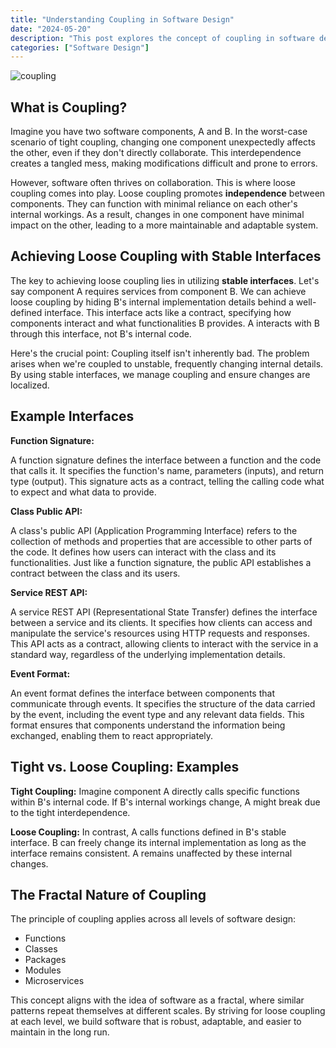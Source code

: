 ```yaml
---
title: "Understanding Coupling in Software Design"
date: "2024-05-20"
description: "This post explores the concept of coupling in software design and its impact on maintainability and adaptability. We'll delve into achieving loose coupling for more robust and flexible systems."
categories: ["Software Design"]
---
```


![coupling](/images/coupling.png)

## What is Coupling?

Imagine you have two software components, A and B. In the worst-case scenario of tight coupling, changing one component unexpectedly affects the other, even if they don't directly collaborate. This interdependence creates a tangled mess, making modifications difficult and prone to errors.

However, software often thrives on collaboration. This is where loose coupling comes into play. Loose coupling promotes **independence** between components. They can function with minimal reliance on each other's internal workings. As a result, changes in one component have minimal impact on the other, leading to a more maintainable and adaptable system.

## Achieving Loose Coupling with Stable Interfaces

The key to achieving loose coupling lies in utilizing **stable interfaces**. Let's say component A requires services from component B. We can achieve loose coupling by hiding B's internal implementation details behind a well-defined interface. This interface acts like a contract, specifying how components interact and what functionalities B provides. A interacts with B through this interface, not B's internal code.

Here's the crucial point: Coupling itself isn't inherently bad. The problem arises when we're coupled to unstable, frequently changing internal details. By using stable interfaces, we manage coupling and ensure changes are localized.

## Example Interfaces

**Function Signature:**

A function signature defines the interface between a function and the code that calls it. It specifies the function's name, parameters (inputs), and return type (output). This signature acts as a contract, telling the calling code what to expect and what data to provide.

**Class Public API:**

A class's public API (Application Programming Interface) refers to the collection of methods and properties that are accessible to other parts of the code. It defines how users can interact with the class and its functionalities. Just like a function signature, the public API establishes a contract between the class and its users.

**Service REST API:**

A service REST API (Representational State Transfer) defines the interface between a service and its clients. It specifies how clients can access and manipulate the service's resources using HTTP requests and responses. This API acts as a contract, allowing clients to interact with the service in a standard way, regardless of the underlying implementation details.

**Event Format:**

An event format defines the interface between components that communicate through events. It specifies the structure of the data carried by the event, including the event type and any relevant data fields. This format ensures that components understand the information being exchanged, enabling them to react appropriately.

## Tight vs. Loose Coupling: Examples

**Tight Coupling:** Imagine component A directly calls specific functions within B's internal code. If B's internal workings change, A might break due to the tight interdependence.

**Loose Coupling:** In contrast, A calls functions defined in B's stable interface. B can freely change its internal implementation as long as the interface remains consistent. A remains unaffected by these internal changes.

## The Fractal Nature of Coupling

The principle of coupling applies across all levels of software design:

- Functions
- Classes
- Packages
- Modules
- Microservices

This concept aligns with the idea of software as a fractal, where similar patterns repeat themselves at different scales. By striving for loose coupling at each level, we build software that is robust, adaptable, and easier to maintain in the long run.